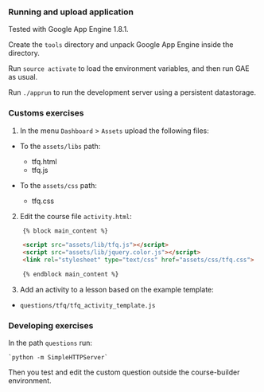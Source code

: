 ### Running and upload application

Tested with Google App Engine 1.8.1.

Create the `tools` directory and unpack Google App Engine inside the directory.

Run `source activate` to load the environment variables, and then run GAE as usual.

Run `./apprun` to run the development server using a persistent datastorage.


### Customs exercises

1. In the menu `Dashboard` > `Assets` upload the following files:

* To the `assets/libs` path:
  * tfq.html
  * tfq.js

* To the  `assets/css` path:
  * tfq.css


2. Edit the course file `activity.html`:
```html
    {% block main_content %}

    <script src="assets/lib/tfq.js"></script>
    <script src="assets/lib/jquery.color.js"></script>
    <link rel="stylesheet" type="text/css" href="assets/css/tfq.css">

    {% endblock main_content %}
```

3. Add an activity to a lesson based on the example template:

* `questions/tfq/tfq_activity_template.js`


### Developing exercises

In the path `questions` run:
    
    `python -m SimpleHTTPServer`

Then you test and edit the custom question outside the course-builder environment.
